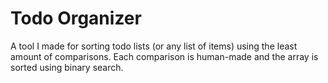 # Todo Organizer

A tool I made for sorting todo lists (or any list of items) using the least amount of comparisons. Each comparison is human-made and the array is sorted using binary search.